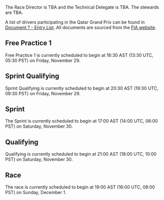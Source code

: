 The Race Director is TBA and the Technical Delegate is TBA. The stewards are TBA.

A list of drivers participating in the Qatar Grand Prix can be found in [Document ? - Entry List](#).
All documents are sourced from the [FIA website](https://www.fia.com/documents/championships/fia-formula-one-world-championship-14/season/season-2024-2043).

## Free Practice 1

Free Practice 1 is currently scheduled to begin at 16:30 AST (13:30 UTC, 05:30 PST) on Friday, November
29.

## Sprint Qualifying

Sprint Qualifying is currently scheduled to begin at 20:30 AST (19:30 UTC, 09:30 PST) on Friday,
November 29.

## Sprint

The Sprint is currently scheduled to begin at 17:00 AST (14:00 UTC, 06:00 PST) on Saturday, November
30.

## Qualifying

Qualifying is currently scheduled to begin at 21:00 AST (18:00 UTC, 10:00 PST) on Saturday, November
30.

## Race

The race is currently scheduled to begin at 19:00 AST (16:00 UTC, 08:00 PST) on Sunday, December 1.
